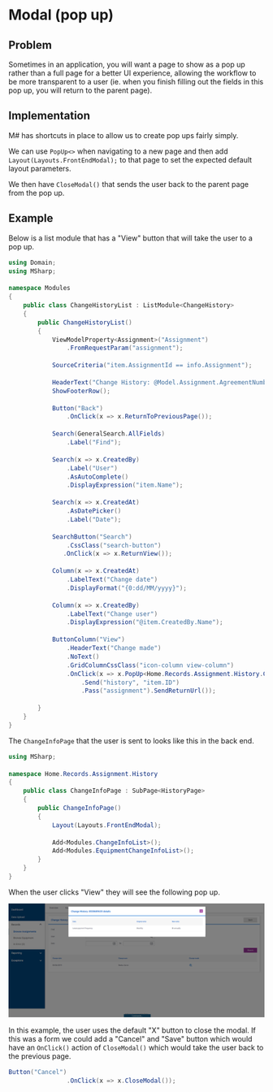 # Modal (pop up)

## Problem

Sometimes in an application, you will want a page to show as a pop up rather than a full page for a better UI experience, allowing the workflow to be more transparent to a user (ie. when you finish filling out the fields in this pop up, you will return to the parent page).

## Implementation

M# has shortcuts in place to allow us to create pop ups fairly simply.

We can use `PopUp<>` when navigating to a new page and then add `Layout(Layouts.FrontEndModal);` to that page to set the expected default layout parameters.

We then have `CloseModal()` that sends the user back to the parent page from the pop up.

## Example

Below is a list module that has a "View" button that will take the user to a pop up.

```csharp
using Domain;
using MSharp;

namespace Modules
{
    public class ChangeHistoryList : ListModule<ChangeHistory>
    {
        public ChangeHistoryList()
        {
            ViewModelProperty<Assignment>("Assignment")
                .FromRequestParam("assignment");

            SourceCriteria("item.AssignmentId == info.Assignment");

            HeaderText("Change History: @Model.Assignment.AgreementNumber");
            ShowFooterRow();

            Button("Back")
                .OnClick(x => x.ReturnToPreviousPage());

            Search(GeneralSearch.AllFields)
                .Label("Find");

            Search(x => x.CreatedBy)
                .Label("User")
                .AsAutoComplete()
                .DisplayExpression("item.Name");

            Search(x => x.CreatedAt)
                .AsDatePicker()
                .Label("Date");

            SearchButton("Search")
                .CssClass("search-button")
               .OnClick(x => x.ReturnView());

            Column(x => x.CreatedAt)
                .LabelText("Change date")
                .DisplayFormat("{0:dd/MM/yyyy}");

            Column(x => x.CreatedBy)
                .LabelText("Change user")
                .DisplayExpression("@item.CreatedBy.Name");

            ButtonColumn("View")
                .HeaderText("Change made")
                .NoText()
                .GridColumnCssClass("icon-column view-column")
                .OnClick(x => x.PopUp<Home.Records.Assignment.History.ChangeInfoPage>()
                    .Send("history", "item.ID")
                    .Pass("assignment").SendReturnUrl());

        }
    }
}
```

The `ChangeInfoPage` that the user is sent to looks like this in the back end.

```csharp
using MSharp;

namespace Home.Records.Assignment.History
{
    public class ChangeInfoPage : SubPage<HistoryPage>
    {
        public ChangeInfoPage()
        {
            Layout(Layouts.FrontEndModal);

            Add<Modules.ChangeInfoList>();
            Add<Modules.EquipmentChangeInfoList>();
        }
    }
}
```

When the user clicks "View" they will see the following pop up.

![Pop up](images/Popup.PNG)

In this example, the user uses the default "X" button to close the modal.  If this was a form we could add a "Cancel" and "Save" button which would have an `OnClick()` action of `CloseModal()` which would take the user back to the previous page.

```csharp
Button("Cancel")
                .OnClick(x => x.CloseModal());
```
